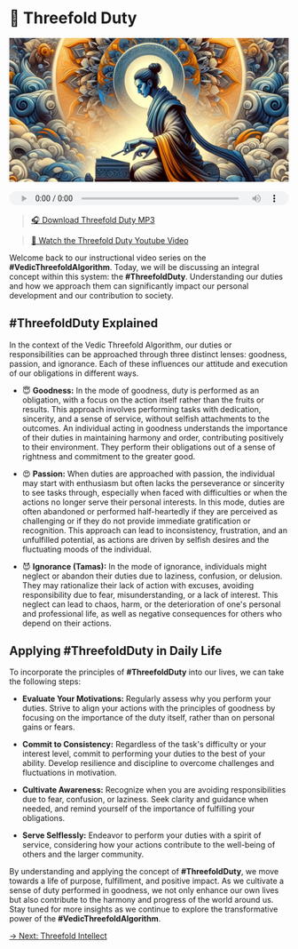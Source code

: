 # 🫡 Threefold Duty

![Threefold Duty](../img/ins-threefold-duty.png)

<audio src="https://indra.team/audio/indra/threefold-duty.mp3" controls style="width:100%;height:25px"></audio>

> [🎧 Download Threefold Duty MP3](https://indra.team/audio/indra/threefold-duty.mp3)

> [🍿 Watch the Threefold Duty Youtube Video](https://youtu.be/Gq3FXX-oeE0)

Welcome back to our instructional video series on the **#VedicThreefoldAlgorithm**. Today, we will be discussing an integral concept within this system: the **#ThreefoldDuty**. Understanding our duties and how we approach them can significantly impact our personal development and our contribution to society.

## #ThreefoldDuty Explained

In the context of the Vedic Threefold Algorithm, our duties or responsibilities can be approached through three distinct lenses: goodness, passion, and ignorance. Each of these influences our attitude and execution of our obligations in different ways.

  - 😇 **Goodness:** In the mode of goodness, duty is performed as an obligation, with a focus on the action itself rather than the fruits or results. This approach involves performing tasks with dedication, sincerity, and a sense of service, without selfish attachments to the outcomes. An individual acting in goodness understands the importance of their duties in maintaining harmony and order, contributing positively to their environment. They perform their obligations out of a sense of rightness and commitment to the greater good.

  - 😍 **Passion:** When duties are approached with passion, the individual may start with enthusiasm but often lacks the perseverance or sincerity to see tasks through, especially when faced with difficulties or when the actions no longer serve their personal interests. In this mode, duties are often abandoned or performed half-heartedly if they are perceived as challenging or if they do not provide immediate gratification or recognition. This approach can lead to inconsistency, frustration, and an unfulfilled potential, as actions are driven by selfish desires and the fluctuating moods of the individual.

  - 😈 **Ignorance (Tamas):** In the mode of ignorance, individuals might neglect or abandon their duties due to laziness, confusion, or delusion. They may rationalize their lack of action with excuses, avoiding responsibility due to fear, misunderstanding, or a lack of interest. This neglect can lead to chaos, harm, or the deterioration of one's personal and professional life, as well as negative consequences for others who depend on their actions.

## Applying #ThreefoldDuty in Daily Life

To incorporate the principles of **#ThreefoldDuty** into our lives, we can take the following steps:

  - **Evaluate Your Motivations:** Regularly assess why you perform your duties. Strive to align your actions with the principles of goodness by focusing on the importance of the duty itself, rather than on personal gains or fears.

  - **Commit to Consistency:** Regardless of the task's difficulty or your interest level, commit to performing your duties to the best of your ability. Develop resilience and discipline to overcome challenges and fluctuations in motivation.

  - **Cultivate Awareness:** Recognize when you are avoiding responsibilities due to fear, confusion, or laziness. Seek clarity and guidance when needed, and remind yourself of the importance of fulfilling your obligations.

  - **Serve Selflessly:** Endeavor to perform your duties with a spirit of service, considering how your actions contribute to the well-being of others and the larger community.

By understanding and applying the concept of **#ThreefoldDuty**, we move towards a life of purpose, fulfillment, and positive impact. As we cultivate a sense of duty performed in goodness, we not only enhance our own lives but also contribute to the harmony and progress of the world around us. Stay tuned for more insights as we continue to explore the transformative power of the **#VedicThreefoldAlgorithm**.

[→ Next: Threefold Intellect](threefold-intellect.md)

